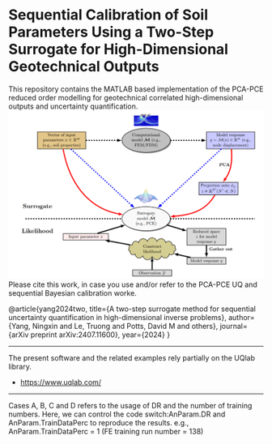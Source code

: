 # Sequential Calibration of Soil Parameters Using a Two-Step Surrogate for High-Dimensional Geotechnical Outputs

This repository contains the MATLAB based implementation of the PCA-PCE reduced order modelling for geotechnical correlated high-dimensional outputs and uncertainty quantification. 
![alt text](image.png)
Please cite this work, in case you use and/or refer to the PCA-PCE UQ and sequential Bayesian calibration worke.

@article{yang2024two,
  title={A two-step surrogate method for sequential uncertainty quantification in high-dimensional inverse problems},
  author={Yang, Ningxin and Le, Truong and Potts, David M and others},
  journal={arXiv preprint arXiv:2407.11600},
  year={2024}
}

---

The present software and the related examples rely partially on the UQlab library.
- https://www.uqlab.com/ 

---
Cases A, B, C and D refers to the usage of DR and the number of training numbers.
Here, we can control the code switch:AnParam.DR and AnParam.TrainDataPerc to reproduce the results.
e.g., AnParam.TrainDataPerc = 1 (FE training run number = 138)